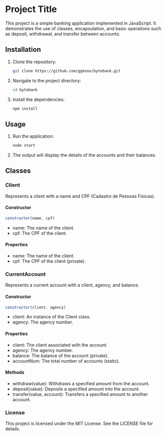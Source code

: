 # Project Title

This project is a simple banking application implemented in JavaScript. It demonstrates the use of classes, encapsulation, and basic operations such as deposit, withdrawal, and transfer between accounts.

## Installation

1. Clone the repository:
    ```sh
    git clone https://github.com/ggkooo/bytebank.git
    ```
2. Navigate to the project directory:
    ```sh
    cd bytebank
    ```
3. Install the dependencies:
    ```sh
    npm install
    ```

## Usage

1. Run the application:
    ```sh
    node start
    ```
2. The output will display the details of the accounts and their balances.

## Classes

### Client

Represents a client with a name and CPF (Cadastro de Pessoas Físicas).

#### Constructor

```javascript
constructor(name, cpf)
```
- name: The name of the client.
- cpf: The CPF of the client.

#### Properties
- name: The name of the client.
- cpf: The CPF of the client (private).

### CurrentAccount
Represents a current account with a client, agency, and balance.

#### Constructor
```javascript
constructor(client, agency)
```
- client: An instance of the Client class.
- agency: The agency number.

#### Properties

- client: The client associated with the account.
- agency: The agency number.
- balance: The balance of the account (private).
- accountNum: The total number of accounts (static).

#### Methods

- withdraw(value): Withdraws a specified amount from the account.
- deposit(value): Deposits a specified amount into the account.
- transfer(value, account): Transfers a specified amount to another account.

### License
This project is licensed under the MIT License. See the LICENSE file for details.
